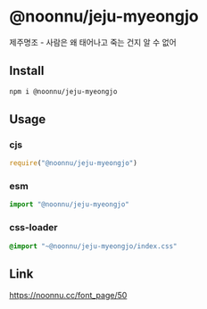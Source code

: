 # @noonnu/jeju-myeongjo
제주명조 - 사람은 왜 태어나고 죽는 건지 알 수 없어

## Install
```sh
npm i @noonnu/jeju-myeongjo
```
## Usage
### cjs
```js
require("@noonnu/jeju-myeongjo")
```
### esm
```js
import "@noonnu/jeju-myeongjo"
```
### css-loader
```css
@import "~@noonnu/jeju-myeongjo/index.css"
```

## Link
https://noonnu.cc/font_page/50